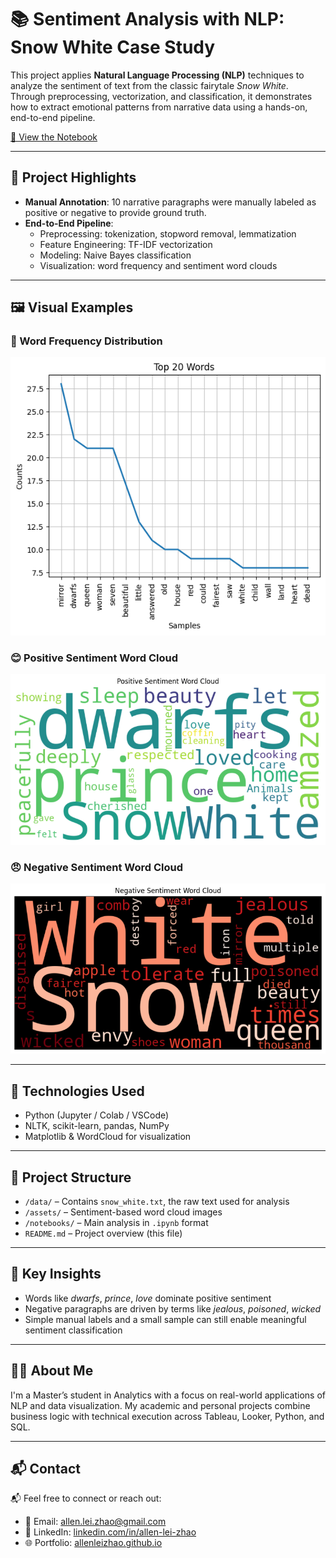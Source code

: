 # 📚 Sentiment Analysis with NLP: Snow White Case Study

This project applies **Natural Language Processing (NLP)** techniques to analyze the sentiment of text from the classic fairytale _Snow White_. Through preprocessing, vectorization, and classification, it demonstrates how to extract emotional patterns from narrative data using a hands-on, end-to-end pipeline.

[📁 View the Notebook](notebooks/NLP_Sentiment_Analysis_SnowWhite.ipynb)

---

## 🎯 Project Highlights

- **Manual Annotation**: 10 narrative paragraphs were manually labeled as positive or negative to provide ground truth.
- **End-to-End Pipeline**:
  - Preprocessing: tokenization, stopword removal, lemmatization
  - Feature Engineering: TF-IDF vectorization
  - Modeling: Naive Bayes classification
  - Visualization: word frequency and sentiment word clouds

---

## 🖼 Visual Examples

### 🔢 Word Frequency Distribution  
![Word Frequency](assets/word_frequency.png)

### 😊 Positive Sentiment Word Cloud  
![Positive Word Cloud](assets/wordcloud_positive.png)

### 😠 Negative Sentiment Word Cloud  
![Negative Word Cloud](assets/wordcloud_negative.png)

---

## 🧰 Technologies Used

- Python (Jupyter / Colab / VSCode)
- NLTK, scikit-learn, pandas, NumPy
- Matplotlib & WordCloud for visualization

---

## 📂 Project Structure

- `/data/` – Contains `snow_white.txt`, the raw text used for analysis
- `/assets/` – Sentiment-based word cloud images
- `/notebooks/` – Main analysis in `.ipynb` format
- `README.md` – Project overview (this file)

---

## 🧠 Key Insights

- Words like _dwarfs_, _prince_, _love_ dominate positive sentiment
- Negative paragraphs are driven by terms like _jealous_, _poisoned_, _wicked_
- Simple manual labels and a small sample can still enable meaningful sentiment classification

---

## 🙋‍♂️ About Me

I'm a Master’s student in Analytics with a focus on real-world applications of NLP and data visualization. My academic and personal projects combine business logic with technical execution across Tableau, Looker, Python, and SQL.

---

## 📬 Contact

📬 Feel free to connect or reach out:  
- 📧 Email: allen.lei.zhao@gmail.com  
- 🔗 LinkedIn: [linkedin.com/in/allen-lei-zhao](https://www.linkedin.com/in/allen-lei-zhao/)  
- 🌐 Portfolio: [allenleizhao.github.io](https://allenleizhao.github.io/)
